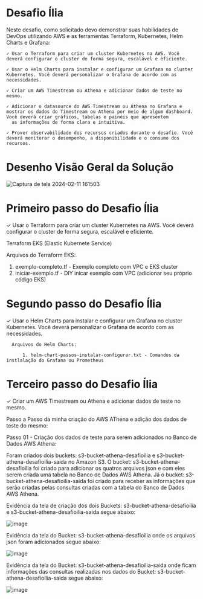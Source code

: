 # Desafio Ília

Neste desafio, como solicitado devo demonstrar suas habilidades de DevOps utilizando AWS e as ferramentas Terraform, Kubernetes, Helm Charts e Grafana​:

    ​✓ Usar o Terraform para criar um cluster Kubernetes na AWS. Você deverá configurar o cluster de forma ​segura, escalável e eficiente.​
    
    ✓ Usar o Helm Charts para instalar e configurar um Grafana no cluster Kubernetes. Você deverá​ personalizar o Grafana de acordo com as necessidades.​

    ​✓ Criar um AWS Timestream ou Athena e adicionar dados de teste no mesmo.​
    
    ✓ Adicionar o datasource do AWS Timestream ou Athena no Grafana e mostrar os dados do Timestream ou ​Athena por meio de algum dashboard. Você deverá criar gráficos, tabelas e painéis que apresentem 
      as informações de forma​ clara e intuitiva.​

    ​✓ Prover observabilidade dos recursos criados durante o desafio. Você deverá monitorar o desempenho, a​ disponibilidade e o consumo dos recursos.​

# Desenho Visão Geral da Solução

![Captura de tela 2024-02-11 161503](https://github.com/crisbol27091973/desafioilia/assets/48601776/31479efb-aee5-4c56-a9f9-f2d085d15e2b)


# Primeiro passo do Desafio Ília

​✓ Usar o Terraform para criar um cluster Kubernetes na AWS. Você deverá configurar o cluster de forma ​segura, escalável e eficiente.​

  Terraform EKS (Elastic Kubernete Service)

  Arquivos do Terraform EKS:

  1. exemplo-completo.tf - Exemplo completo com VPC e EKS cluster 
  2. iniciar-exemplo.tf - DIY inicar exemplo com VPC (adicionar seu próprio código EKS)

# Segundo passo do Desafio Ília

✓ Usar o Helm Charts para instalar e configurar um Grafana no cluster Kubernetes. Você deverá​ personalizar o Grafana de acordo com as necessidades.​

 	  Arquivos do Helm Charts:

          1. helm-chart-passos-instalar-configurar.txt - Comandos da instlalação do Grafana ou Prometheus


# Terceiro passo do Desafio Ília

 ​✓ Criar um AWS Timestream ou Athena e adicionar dados de teste no mesmo.​

 Passo a Passo da minha criação do AWS AThena e adição dos dados de teste do mesmo:

 Passo 01 - Criação dos dados de teste para serem adicionados no Banco de Dados AWS Athena:

 Foram criados dois buckets: s3-bucket-athena-desafioilia e s3-bucket-athena-desafioilia-saida no Amazon S3. 
 O bucket: s3-bucket-athena-desafioilia foi criado para adicionar os quatros arquivos json e com eles serem criada uma tabela no Banco de Dados AWS Athena.
 Já o bucket: s3-bucket-athena-desafioilia-saida foi criado para receber as informações que serão criadas pelas consultas criadas com a tabela do Banco de Dados AWS Athena.

Evidência da tela de criação dos dois Buckets: s3-bucket-athena-desafioilia e s3-bucket-athena-desafioilia-saida segue abaixo:

![image](https://github.com/crisbol27091973/desafioilia/assets/48601776/d7cab6fd-39bf-4e94-83c9-53425f5358e1)

Evidência da tela do Bucket: s3-bucket-athena-desafioilia onde os arquivos json foram adicionados segue abaixo:

![image](https://github.com/crisbol27091973/desafioilia/assets/48601776/0cf5ff72-9820-427a-8375-ff64f138589f)

Evidência da tela do Bucket: s3-bucket-athena-desafioilia-saida onde ficam informações das consultas realizadas nos dados do  Bucket: s3-bucket-athena-desafioilia-saida segue abaixo:

![image](https://github.com/crisbol27091973/desafioilia/assets/48601776/257dc515-114a-439c-93ea-cd75947831f9)




                
            
        
        
